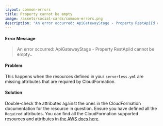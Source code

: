 ```yaml
---
layout: common-errors
title: Property cannot be empty
image: /assets/social-cards/common-errors.png
description: "An error occurred: ApiGatewayStage - Property RestApiId cannot be empty.."
---
```


#### Error Message

> An error occurred: ApiGatewayStage - Property RestApiId cannot be empty..


#### Problem

This happens when the resources defined in your `serverless.yml` are missing attributes that are required by CloudFormation.


#### Solution

Double-check the attributes against the ones in the CloudFormation documentation for the resource in question. Ensure you have defined all the `Required` attributes. You can find all the CloudFormation supported resources and attributes in [the AWS docs here](https://docs.aws.amazon.com/AWSCloudFormation/latest/UserGuide/aws-template-resource-type-ref.html).
